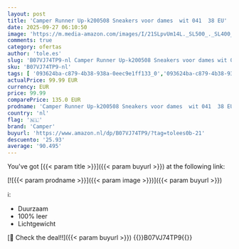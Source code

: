 ```yaml
---
layout: post
title: 'Camper Runner Up-k200508 Sneakers voor dames  wit 041  38 EU'
date: 2025-09-27 06:10:50
image: 'https://m.media-amazon.com/images/I/21SLpvUm14L._SL500_._SL400_.jpg'
comments: true
category: ofertas
author: 'tole.es'
slug: 'B07VJ74TP9-nl Camper Runner Up-k200508 Sneakers voor dames wit 041 38 EU'
sku: 'B07VJ74TP9-nl'
tags: [ '093624ba-c879-4b38-938a-0eec9e1ff133_0','093624ba-c879-4b38-938a-0eec9e1ff133_3601','Arborist Merchandising Root','Damesmode','Damesschoenen','Klassieke & modieuze sneakers dames','Kleding, schoenen & sieraden','Kleding, schoenen en sieraden','New Arrivals','Self Service','Special Features Stores','camper','🇳🇱', ]
actualPrice: 99.99 EUR
currency: EUR
price: 99.99
comparePrice: 135.0 EUR
prodname: 'Camper Runner Up-k200508 Sneakers voor dames  wit 041  38 EU'
country: 'nl'
flag: '🇳🇱'
brand: 'Camper'
buyurl: 'https://www.amazon.nl/dp/B07VJ74TP9/?tag=tolees0b-21'
descuento: '25.93'
average: '90.495'
---
```


You've got [{{< param title >}}]({{< param buyurl >}}) at the following link:

[![{{< param prodname >}}]({{< param image >}})]({{< param buyurl >}})

ℹ️:

- Duurzaam
- 100% leer
- Lichtgewicht

[🛒 Check the deal!!]({{< param buyurl >}})
{{<world>}}B07VJ74TP9{{</world>}}
